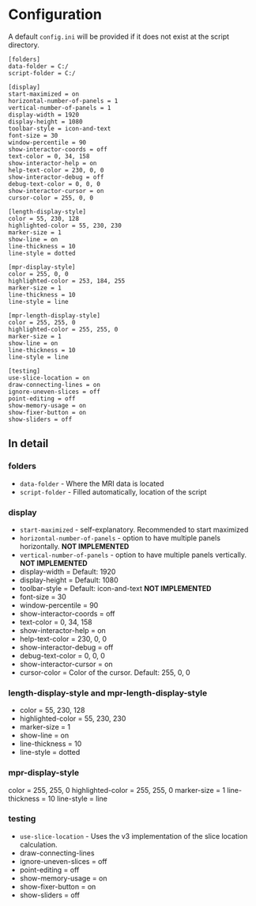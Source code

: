 # Configuration

[//]: # (TODO: Finish me)

A default `config.ini` will be provided if it does not exist at the script directory.

```
[folders]
data-folder = C:/
script-folder = C:/

[display]
start-maximized = on
horizontal-number-of-panels = 1
vertical-number-of-panels = 1
display-width = 1920
display-height = 1080
toolbar-style = icon-and-text
font-size = 30
window-percentile = 90
show-interactor-coords = off
text-color = 0, 34, 158
show-interactor-help = on
help-text-color = 230, 0, 0
show-interactor-debug = off
debug-text-color = 0, 0, 0
show-interactor-cursor = on
cursor-color = 255, 0, 0

[length-display-style]
color = 55, 230, 128
highlighted-color = 55, 230, 230
marker-size = 1
show-line = on
line-thickness = 10
line-style = dotted

[mpr-display-style]
color = 255, 0, 0
highlighted-color = 253, 184, 255
marker-size = 1
line-thickness = 10
line-style = line

[mpr-length-display-style]
color = 255, 255, 0
highlighted-color = 255, 255, 0
marker-size = 1
show-line = on
line-thickness = 10
line-style = line

[testing]
use-slice-location = on
draw-connecting-lines = on
ignore-uneven-slices = off
point-editing = off
show-memory-usage = on
show-fixer-button = on
show-sliders = off
```

## In detail

### folders
* `data-folder` - Where the MRI data is located
* `script-folder` - Filled automatically, location of the script

### display
* `start-maximized` - self-explanatory. Recommended to start maximized
* `horizontal-number-of-panels` - option to have multiple panels horizontally. **NOT IMPLEMENTED**
* `vertical-number-of-panels` - option to have multiple panels vertically. **NOT IMPLEMENTED**
* display-width = Default: 1920
* display-height = Default: 1080
* toolbar-style = Default: icon-and-text **NOT IMPLEMENTED**
* font-size = 30 
* window-percentile = 90 
* show-interactor-coords = off 
* text-color = 0, 34, 158 
* show-interactor-help = on 
* help-text-color = 230, 0, 0 
* show-interactor-debug = off 
* debug-text-color = 0, 0, 0 
* show-interactor-cursor = on 
* cursor-color = Color of the cursor. Default: 255, 0, 0

### length-display-style and mpr-length-display-style

* color = 55, 230, 128 
* highlighted-color = 55, 230, 230 
* marker-size = 1 
* show-line = on 
* line-thickness = 10 
* line-style = dotted

### mpr-display-style
color = 255, 255, 0
highlighted-color = 255, 255, 0
marker-size = 1
line-thickness = 10
line-style = line

### testing
* `use-slice-location` - Uses the v3 implementation of the slice location calculation.
* draw-connecting-lines 
* ignore-uneven-slices = off 
* point-editing = off 
* show-memory-usage = on 
* show-fixer-button = on 
* show-sliders = off
